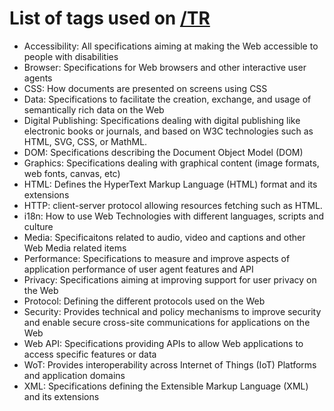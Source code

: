 # List of tags used on [/TR](https://www.w3.org/TR/)

* Accessibility: All specifications aiming at making the Web accessible to people with disabilities
* Browser: Specifications for Web browsers and other interactive user agents
* CSS: How documents are presented on screens using CSS
* Data: Specifications to facilitate the creation, exchange, and usage of semantically rich data on the Web
* Digital Publishing: Specifications dealing with digital publishing like electronic books or journals, and based on W3C technologies such as HTML, SVG, CSS, or MathML.
* DOM: Specifications describing the Document Object Model (DOM)
* Graphics: Specifications dealing with graphical content (image formats, web fonts, canvas, etc)
* HTML: Defines the HyperText Markup Language (HTML) format and its extensions
* HTTP: client-server protocol allowing resources fetching such as HTML.
* i18n: How to use Web Technologies with different languages, scripts and culture
* Media: Specificaitons related to audio, video and captions and other Web Media related items
* Performance: Specifications to measure and improve aspects of application performance of user agent features and API
* Privacy: Specifications aiming at improving support for user privacy on the Web
* Protocol: Defining the different protocols used on the Web
* Security: Provides technical and policy mechanisms to improve security and enable secure cross-site communications for applications on the Web
* Web API: Specifications providing APIs to allow Web applications to access specific features or data
* WoT: Provides interoperability across Internet of Things (IoT) Platforms and application domains
* XML: Specifications defining the Extensible Markup Language (XML) and its extensions


